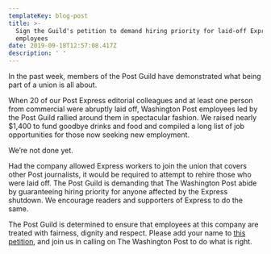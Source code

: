 ```yaml
---
templateKey: blog-post
title: >-
  Sign the Guild's petition to demand hiring priority for laid-off Express
  employees
date: 2019-09-18T12:57:08.417Z
description: ' '
---
```

In the past week, members of the Post Guild have demonstrated what being part of a union is all about. 

When 20 of our Post Express editorial colleagues and at least one person from commercial were abruptly laid off, Washington Post employees led by the Post Guild rallied around them in spectacular fashion. We raised nearly $1,400 to fund goodbye drinks and food and compiled a long list of job opportunities for those now seeking new employment. 

We’re not done yet. 

Had the company allowed Express workers to join the union that covers other Post journalists, it would be required to attempt to rehire those who were laid off. The Post Guild is demanding that The Washington Post abide by guaranteeing hiring priority for anyone affected by the Express shutdown. We encourage readers and supporters of Express to do the same. 

The Post Guild is determined to ensure that employees at this company are treated with fairness, dignity and respect. Please add your name to [this petition](https://docs.google.com/forms/d/e/1FAIpQLSfsIojb4a3drxmm7HFswTwy0G0hBFcx-sveMt5vBut3GFSaxQ/viewform), and join us in calling on The Washington Post to do what is right.
